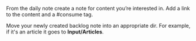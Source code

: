 From the daily note create a note for content you’re interested in.
Add a link to the content and a #consume tag.

Move your newly created backlog note into an appropriate dir.
For example, if it's an article it goes to **Input/Articles**.